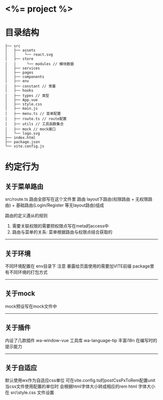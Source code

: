 # <%= project %>

# 目录结构

```
├── src
│   ├── assets
│   │    └── react.svg
│   ├── store
│   │     └── modules // 模块数据
│   ├── services
│   ├── pages
│   ├── components
│   ├── env
│   ├── constant // 常量
│   ├── hooks
│   ├── types // 类型
│   ├── App.vue
│   ├── style.css
│   ├── main.js
│   ├── menu.ts // 菜单配置
│   ├── route.ts // route配置
│   ├── utils // 工具函数集合
│   ├── mock // mock接口
│   └── logo.svg
├── index.html
├── package.json
└── vite.config.js
```

# 约定行为

## 关于菜单路由

src/route.ts
路由全部写在这个文件里
路由 layout下路由(权限路由 + 无权限路由) + 基础路由(Login/Register 等无layout路由)组成

路由的定义遵从的规则

1. 需要关联权限的需要把权限点写在meta的access中
2. 路由与菜单的关系: 菜单根据路由与权限点结合获取的

---

## 关于环境

不同环境配置在 env目录下
注意 暴露给页面使用的需要加VITE前缀
package里有不同环境的打包方式

---

## 关于mock

mock预设写在mock文件中

---

## 关于插件

内设了几款插件
wa-window-vue 工具库
wa-language-tip 丰富i18n 在编写时的提示能力

---

## 关于自适应

默认使用wx作为自适应css单位 可在vite.config.ts的postCssPxToRem配置unit 当css文件使用配置的单位时 会根据html字体大小转成相应的rem
html 字体大小在 src\style.css 文件设置
